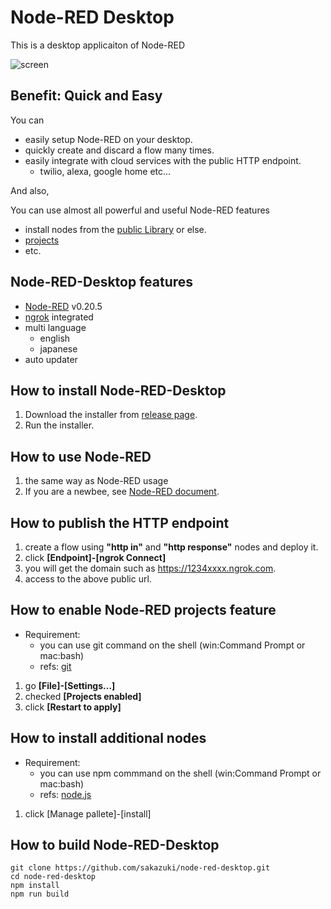 # Node-RED Desktop

This is a desktop applicaiton of Node-RED

![screen](https://raw.githubusercontent.com/sakazuki/node-red-desktop/doc/screenshot.png)

## Benefit: Quick and Easy

You can 
- easily setup Node-RED on your desktop.
- quickly create and discard a flow many times.
- easily integrate with cloud services with the public HTTP endpoint.
  - twilio, alexa, google home etc...

And also,

You can use almost all powerful and useful Node-RED features
  - install nodes from the [public Library](https://flows.nodered.org/) or else.
  - [projects](https://nodered.org/docs/user-guide/projects/)
  - etc.

## Node-RED-Desktop features

- [Node-RED](https://nodered.org/) v0.20.5
- [ngrok](https://ngrok.com/) integrated 
- multi language
  - english
  - japanese
- auto updater

## How to install Node-RED-Desktop

1. Download the installer from [release page](https://github.com/sakazuki/node-red-desktop/releases).
1. Run the installer.

## How to use Node-RED

1. the same way as Node-RED usage
1. If you are a newbee, see [Node-RED document](https://nodered.org/docs/).

## How to publish the HTTP endpoint

1. create a flow using **"http in"** and **"http response"** nodes and deploy it.
1. click **[Endpoint]-[ngrok Connect]**
1. you will get the domain such as https://1234xxxx.ngrok.com.
1. access to the above public url.

## How to enable Node-RED projects feature

- Requirement:
  - you can use git command on the shell (win:Command Prompt or mac:bash)
  - refs: [git](https://git-scm.com/downloads)

1. go **[File]-[Settings...]**
1. checked **[Projects enabled]**
1. click **[Restart to apply]**

## How to install additional nodes

- Requirement:  
  - you can use npm commmand on the shell (win:Command Prompt or mac:bash)
  - refs: [node.js](https://nodejs.org/)

1. click [Manage pallete]-[install]


## How to build Node-RED-Desktop

  ```
  git clone https://github.com/sakazuki/node-red-desktop.git
  cd node-red-desktop
  npm install
  npm run build
  ```


